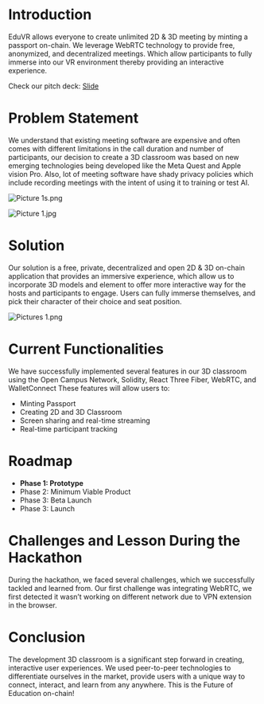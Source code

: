 # Introduction

EduVR allows everyone to create unlimited 2D & 3D meeting by minting a passport on-chain. We leverage WebRTC technology to provide free, anonymized, and decentralized meetings. Which allow participants to fully immerse into our VR environment thereby providing an interactive experience.

Check our pitch deck: [Slide](https://www.canva.com/design/DAGPT595XII/1eOozHhfIybgTD5-o5PIyA/view?utm_content=DAGPT595XII&utm_campaign=designshare&utm_medium=link&utm_source=editor)


# Problem Statement
 
We understand that existing meeting software are expensive and often comes with different limitations in the call duration and number of participants, our decision to create a 3D classroom was based on new emerging technologies being developed like the Meta Quest and Apple vision Pro. Also, lot of meeting software have shady privacy policies which include recording meetings with the intent of using it to training or test AI.

![Picture 1s.png](https://cdn.dorahacks.io/static/files/191a45b67763f501354e1834e7f91acb.png) 

![Picture 1.jpg](https://cdn.dorahacks.io/static/files/191a45b7fd2a0d2aaee2cfc47dc91f4d.jpg)

# Solution

Our solution is a free, private, decentralized and open 2D & 3D on-chain application that provides an immersive experience, which allow us to incorporate 3D models and element to offer more interactive way for the hosts and participants to engage. Users can fully immerse themselves, and pick their character of their choice and seat position.

![Pictures 1.png](https://cdn.dorahacks.io/static/files/191a45ca3f170a8063e576741888639c.png)

# Current Functionalities

We have successfully implemented several features in our 3D classroom using the Open Campus Network, Solidity, React Three Fiber, WebRTC, and WalletConnect These features will allow users to:

- Minting Passport
- Creating 2D and 3D Classroom
- Screen sharing and real-time streaming
- Real-time participant tracking

# Roadmap

- **Phase 1: Prototype**
- Phase 2: Minimum Viable Product
- Phase 3: Beta Launch
- Phase 3: Launch

# Challenges and Lesson During the Hackathon

During the hackathon, we faced several challenges, which we successfully tackled and learned from. Our first challenge was integrating WebRTC, we first detected it wasn’t working on different network due to VPN extension in the browser.

# Conclusion

The development 3D classroom is a significant step forward in creating, interactive user experiences. We used peer-to-peer technologies to differentiate ourselves in the  market, provide users with a unique way to connect, interact, and learn from any anywhere. This is the Future of Education on-chain!
